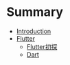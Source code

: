 # Summary

* [Introduction](README.md)
* [Flutter](flutter.md)
  * [Flutter初探](flutter/Flutter初探.md)
  * [Dart](flutter/Drat.md)

